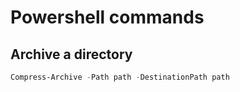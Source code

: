 # Powershell commands

## Archive a directory

```ps1
Compress-Archive -Path path -DestinationPath path
```
